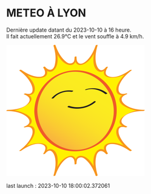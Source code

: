 # METEO À LYON

Dernière update datant du 2023-10-10 à 16 heure.  
Il fait actuellement 26.9°C et le vent souffle à 4.9 km/h.      

![](./.github/sun.png)

last launch : 2023-10-10 18:00:02.372061
